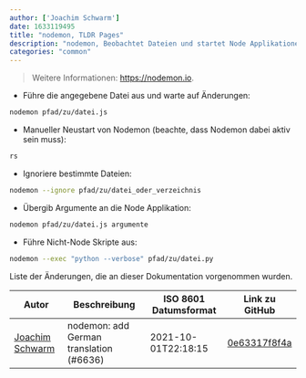 ```yaml
---
author: ['Joachim Schwarm']
date: 1633119495
title: "nodemon, TLDR Pages"
description: "nodemon, Beobachtet Dateien und startet Node Applikationen automatisch neu, wenn Änderungen erkannt wurden."
categories: "common"
---
```

> Weitere Informationen: <https://nodemon.io>.

- Führe die angegebene Datei aus und warte auf Änderungen:

```bash
nodemon pfad/zu/datei.js
```

- Manueller Neustart von Nodemon (beachte, dass Nodemon dabei aktiv sein muss):

```bash
rs
```

- Ignoriere bestimmte Dateien:

```bash
nodemon --ignore pfad/zu/datei_oder_verzeichnis
```

- Übergib Argumente an die Node Applikation:

```bash
nodemon pfad/zu/datei.js argumente
```

- Führe Nicht-Node Skripte aus:

```bash
nodemon --exec "python --verbose" pfad/zu/datei.py
```
Liste der Änderungen, die an dieser Dokumentation vorgenommen wurden.


Autor | Beschreibung | ISO 8601 Datumsformat | Link zu GitHub
------|-----|-----|-----
[Joachim Schwarm](mailto:joachim@schwarm.co) | nodemon: add German translation (#6636) | 2021-10-01T22:18:15 | [0e63317f8f4a](https://github.com/tldr-pages/tldr/commit/0e63317f8f4a8e604bac828a796cbac33f3dcb2c)


